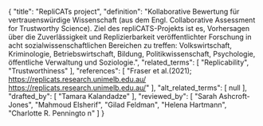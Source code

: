 {
    "title": "RepliCATs project",
    "definition": "Kollaborative Bewertung für vertrauenswürdige Wissenschaft (aus dem Engl. Collaborative Assessment for Trustworthy Science). Ziel des repliCATS-Projekts ist es, Vorhersagen über die Zuverlässigkeit und Replizierbarkeit veröffentlichter Forschung in acht sozialwissenschaftlichen Bereichen zu treffen: Volkswirtschaft, Kriminologie, Betriebswirtschaft, Bildung, Politikwissenschaft, Psychologie, öffentliche Verwaltung und Soziologie.",
    "related_terms": [
        "Replicability",
        "Trustworthiness"
    ],
    "references": [
        "Fraser et al.(2021); https://replicats.research.unimelb.edu.au/ https://replicats.research.unimelb.edu.au/"
    ],
    "alt_related_terms": [
        null
    ],
    "drafted_by": [
        "Tamara Kalandadze"
    ],
    "reviewed_by": [
        "Sarah Ashcroft-Jones",
        "Mahmoud Elsherif",
        "Gilad Feldman",
        "Helena Hartmann",
        "Charlotte R. Penningto n"
    ]
}